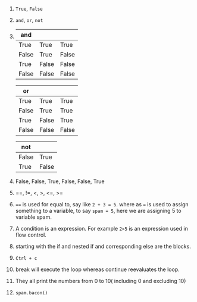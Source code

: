 1. ```True```, ```False```
2. ```and```, ```or```, ```not```
3. | and |  |  |
   | ----| ----|-----|
   |True| True| True|
   |False| True| False|
   |True| False| False|
   |False| False| False|
   
   | or| | |
   |---| ---|---|
   |True| True| True|
   |False| True| True|
   |True| False| True|
   |False| False| False|
   
   |not| |
   |---|---|
   |False|True|
   |True|False|
   
4. False, False, True, False, False, True
5. ==, !=, <, >, <=, >=
6. ```==``` is used for equal to, say like ```2 + 3 = 5```. where as ```=``` is used to assign something to a variable, to say ```spam = 5```, here we are assigning 5 to variable spam.
7. A condition is an expression. For example ```2>5``` is an expression used in flow control.
8. starting with the if and nested if and corresponding else are the blocks.
10. ```Ctrl + c```
11. break will execute the loop whereas continue reevaluates the loop.
12. They all print the numbers from 0 to 10( including 0 and excluding 10)
14. ```spam.bacon()``` 
